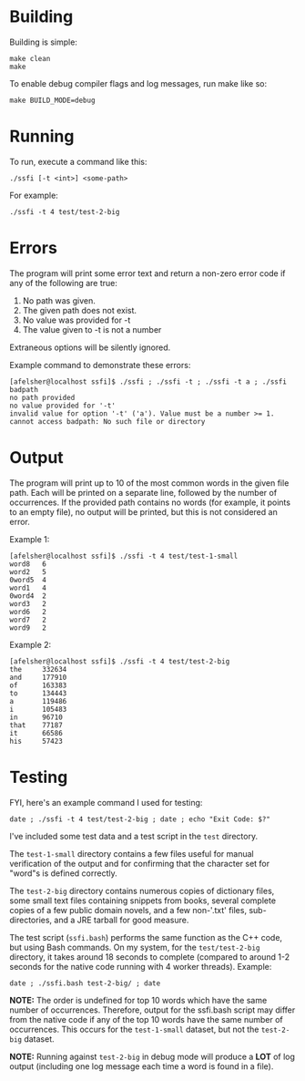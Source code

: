 # Building

Building is simple:

```
make clean
make
```

To enable debug compiler flags and log messages, run make like so:

```
make BUILD_MODE=debug
```

# Running

To run, execute a command like this:

```
./ssfi [-t <int>] <some-path>
```

For example:

```
./ssfi -t 4 test/test-2-big
```

# Errors

The program will print some error text and return a non-zero error code if any of the following are true:

1. No path was given.
2. The given path does not exist.
3. No value was provided for -t
4. The value given to -t is not a number

Extraneous options will be silently ignored.

Example command to demonstrate these errors:

```
[afelsher@localhost ssfi]$ ./ssfi ; ./ssfi -t ; ./ssfi -t a ; ./ssfi badpath
no path provided
no value provided for '-t'
invalid value for option '-t' ('a'). Value must be a number >= 1.
cannot access badpath: No such file or directory
```

# Output

The program will print up to 10 of the most common words in the given file path. Each will be printed on a separate line, followed by the number of occurrences. If the provided path contains no words (for example, it points to an empty file), no output will be printed, but this is not considered an error.

Example 1:

```
[afelsher@localhost ssfi]$ ./ssfi -t 4 test/test-1-small
word8   6
word2   5
0word5  4
word1   4
0word4  2
word3   2
word6   2
word7   2
word9   2
```

Example 2:

```
[afelsher@localhost ssfi]$ ./ssfi -t 4 test/test-2-big
the     332634
and     177910
of      163383
to      134443
a       119486
i       105483
in      96710
that    77187
it      66586
his     57423
```

# Testing

FYI, here's an example command I used for testing:

`date ; ./ssfi -t 4 test/test-2-big ; date ; echo "Exit Code: $?"`

I've included some test data and a test script in the `test` directory.

The `test-1-small` directory contains a few files useful for manual verification of the output and for confirming that the character set for "word"s is defined correctly.

The `test-2-big` directory contains numerous copies of dictionary files, some small text files containing snippets from books, several complete copies of a few public domain novels, and a few non-'.txt' files, sub-directories, and a JRE tarball for good measure.

The test script (`ssfi.bash`) performs the same function as the C++ code, but using Bash commands. On my system, for the `test/test-2-big` directory, it takes around 18 seconds to complete (compared to around 1-2 seconds for the native code running with 4 worker threads). Example:

`date ; ./ssfi.bash test-2-big/ ; date`

**NOTE:** The order is undefined for top 10 words which have the same number of occurrences. Therefore, output for the ssfi.bash script may differ from the native code if any of the top 10 words have the same number of occurrences. This occurs for the `test-1-small` dataset, but not the `test-2-big` dataset.

**NOTE:** Running against `test-2-big` in debug mode will produce a **LOT** of log output (including one log message each time a word is found in a file).

